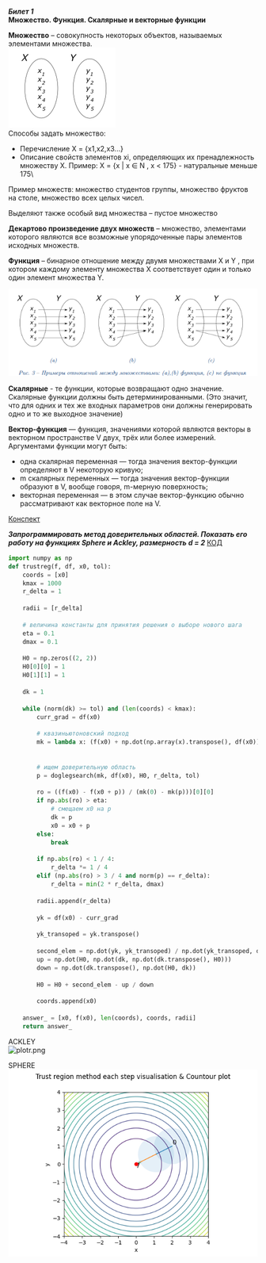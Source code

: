 ***Билет 1***\
**Множество. Функция. Скалярные и векторные функции**

**Множество** – совокупность некоторых объектов, называемых элементами множества.\
![img.png](img.png)\
Способы задать множество:

- Перечисление X = {x1,x2,x3...}
- Описание свойств элементов xi, определяющих их пренадлежность множеству Х.
  Пример: X = {x | x ∈ N , x < 175} - натуральные меньше 175\

Пример множеств: множество студентов группы, множество фруктов на столе, множество всех целых чисел.

Выделяют также особый вид множества – пустое множество

**Декартово произведение двух множеств** – множество, элементами которого являются все возможные упорядоченные пары
элементов исходных множеств.

**Функция** – бинарное отношение между двумя множествами X и Y ,
при котором каждому элементу множества X соответствует один и только один элемент множества Y.

![img_1.png](img_1.png)

**Скалярные** - те функции, которые возвращают одно значение.
Скалярные функции должны быть детерминированными.
(Это значит, что для одних и тех же входных параметров они должны генерировать одно
и то же выходное значение)

**Вектор-функция** — функция, значениями которой являются векторы в векторном пространстве V двух, трёх или более
измерений.
Аргументами функции могут быть:

- одна скалярная переменная — тогда значения вектор-функции определяют в V некоторую кривую;
- m скалярных переменных — тогда значения вектор-функции образуют в V, вообще говоря, m-мерную поверхность;
- векторная переменная — в этом случае вектор-функцию обычно рассматривают как векторное поле на V.

[Конспект](https://www.open.etu.ru/assets/courseware/v1/e4d0e1e7127f0648b1d16939355df28e/asset-v1:kafedra-cad+opt-methods+spring_2024+type@asset+block/конспект1_1.pdf)

***Запрограммировать метод доверительных областей. Показать его работу на функциях Sphere и Ackley, размерность d = 2***
[КОД](https://www.open.etu.ru/courses/course-v1:kafedra-cad+opt-methods+spring_2024/courseware/36e24e85aa75401a9ac7002730b64bb0/216c21b8e9bc4aaf82f40ca52a72d9f3/1?activate_block_id=block-v1%3Akafedra-cad%2Bopt-methods%2Bspring_2024%2Btype%40vertical%2Bblock%403efa8bfb7030457faf40de0804b09543)

```python
import numpy as np
def trustreg(f, df, x0, tol):
    coords = [x0]
    kmax = 1000
    r_delta = 1

    radii = [r_delta]

    # величина константы для принятия решения о выборе нового шага
    eta = 0.1
    dmax = 0.1

    H0 = np.zeros((2, 2))
    H0[0][0] = 1
    H0[1][1] = 1

    dk = 1

    while (norm(dk) >= tol) and (len(coords) < kmax):
        curr_grad = df(x0)

        # квазиньютоновский подход
        mk = lambda x: (f(x0) + np.dot(np.array(x).transpose(), df(x0)) + 1 / 2 * np.dot(np.array(x).transpose(),
                                                                                         np.dot(H0, np.array(x))))

        # ищем доверительную область
        p = doglegsearch(mk, df(x0), H0, r_delta, tol)

        ro = ((f(x0) - f(x0 + p)) / (mk(0) - mk(p)))[0][0]
        if np.abs(ro) > eta:
            # смещаем x0 на p
            dk = p
            x0 = x0 + p
        else:
            break

        if np.abs(ro) < 1 / 4:
            r_delta *= 1 / 4
        elif (np.abs(ro) > 3 / 4 and norm(p) == r_delta):
            r_delta = min(2 * r_delta, dmax)

        radii.append(r_delta)

        yk = df(x0) - curr_grad

        yk_transoped = yk.transpose()

        second_elem = np.dot(yk, yk_transoped) / np.dot(yk_transoped, dk)
        up = np.dot(H0, np.dot(dk, np.dot(dk.transpose(), H0)))
        down = np.dot(dk.transpose(), np.dot(H0, dk))

        H0 = H0 + second_elem - up / down

        coords.append(x0)

    answer_ = [x0, f(x0), len(coords), coords, radii]
    return answer_
```

ACKLEY\
![plotr.png](plotr.png)

SPHERE\
![ploth.png](ploth.png)

